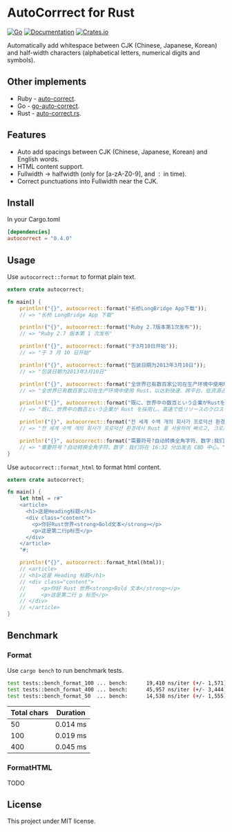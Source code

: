 # AutoCorrrect for Rust

[![Go](https://github.com/huacnlee/auto-correct.rs/workflows/CI/badge.svg)](https://github.com/huacnlee/auto-correct.rs/actions?query=workflow%3ACI) [![Documentation](https://docs.rs/autocorrect/badge.svg)](https://docs.rs/autocorrect) [![Crates.io](https://img.shields.io/crates/v/autocorrect)](https://crates.io/crates/autocorrect)

Automatically add whitespace between CJK (Chinese, Japanese, Korean) and half-width characters (alphabetical letters, numerical digits and symbols).

## Other implements

- Ruby - [auto-correct](https://github.com/huacnlee/auto-correct).
- Go - [go-auto-correct](https://github.com/huacnlee/go-auto-correct).
- Rust - [auto-correct.rs](https://github.com/huacnlee/auto-correct.rs).

## Features

- Auto add spacings between CJK (Chinese, Japanese, Korean) and English words.
- HTML content support.
- Fullwidth -> halfwidth (only for [a-zA-Z0-9], and `：` in time).
- Correct punctuations into Fullwidth near the CJK.

## Install

In your Cargo.toml

```toml
[dependencies]
autocorrect = "0.4.0"
```

## Usage

Use `autocorrect::format` to format plain text.

```rust
extern crate autocorrect;

fn main() {
    println!("{}", autocorrect::format("长桥LongBridge App下载"));
    // => "长桥 LongBridge App 下载"

    println!("{}", autocorrect::format("Ruby 2.7版本第1次发布"));
    // => "Ruby 2.7 版本第 1 次发布"

    println!("{}", autocorrect::format("于3月10日开始"));
    // => "于 3 月 10 日开始"

    println!("{}", autocorrect::format("包装日期为2013年3月10日"));
    // => "包装日期为2013年3月10日"

    println!("{}", autocorrect::format("全世界已有数百家公司在生产环境中使用Rust，以达到快速、跨平台、低资源占用的目的。"));
    // => "全世界已有数百家公司在生产环境中使用 Rust，以达到快速、跨平台、低资源占用的目的。"

    println!("{}", autocorrect::format("既に、世界中の数百という企業がRustを採用し、高速で低リソースのクロスプラットフォームソリューションを実現しています。"));
    // => "既に、世界中の数百という企業が Rust を採用し、高速で低リソースのクロスプラットフォームソリューションを実現しています。"

    println!("{}", autocorrect::format("전 세계 수백 개의 회사가 프로덕션 환경에서 Rust를 사용하여 빠르고, 크로스 플랫폼 및 낮은 리소스 사용량을 달성했습니다."));
    // => "전 세계 수백 개의 회사가 프로덕션 환경에서 Rust 를 사용하여 빠르고, 크로스 플랫폼 및 낮은 리소스 사용량을 달성했습니다."

    println!("{}", autocorrect::format("需要符号?自动转换全角字符、数字:我们将在１６：３２分出发去ＣＢＤ中心.")
    // => "需要符号？自动转换全角字符、数字：我们将在 16:32 分出发去 CBD 中心。"
}
```

Use `autocorrect::format_html` to format html content.

```rust
extern crate autocorrect;

fn main() {
    let html = r#"
    <article>
      <h1>这是Heading标题</h1>
      <div class="content">
        <p>你好Rust世界<strong>Bold文本</strong></p>
        <p>这是第二行p标签</p>
      </div>
    </article>
    "#;

    println!("{}", autocorrect::format_html(html));
    // <article>
    // <h1>这是 Heading 标题</h1>
    // <div class="content">
    //     <p>你好 Rust 世界<strong>Bold 文本</strong></p>
    //     <p>这是第二行 p 标签</p>
    // </div>
    // </article>
}
```

## Benchmark

### Format

Use `cargo bench` to run benchmark tests.

```bash
test tests::bench_format_100 ... bench:      19,410 ns/iter (+/- 1,571)
test tests::bench_format_400 ... bench:      45,957 ns/iter (+/- 3,444)
test tests::bench_format_50  ... bench:      14,538 ns/iter (+/- 1,555)
```

| Total chars | Duration |
| ----------- | -------- |
| 50          | 0.014 ms |
| 100         | 0.019 ms |
| 400         | 0.045 ms |

### FormatHTML

TODO

## License

This project under MIT license.
